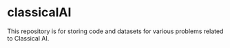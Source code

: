 # classicalAI
This repository is for storing code and datasets for various problems related to Classical AI.

